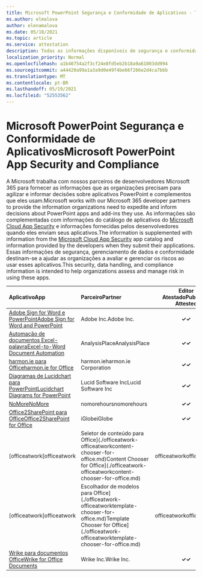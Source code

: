 ```yaml
---
title: Microsoft PowerPoint Segurança e Conformidade de Aplicativos - Todos os Aplicativos
ms.author: elmalova
author: elenamalova
ms.date: 05/18/2021
ms.topic: article
ms.service: attestation
description: Todas as informações disponíveis de segurança e conformidade para todos os aplicativos PowerPoint Microsoft.
localization_priority: Normal
ms.openlocfilehash: a1b40754a2f3cf24e8fd5eb2b18a9a61003dd994
ms.sourcegitcommit: a44420a99a1a3a9d0e49f4be66f266e2d4ca7bbb
ms.translationtype: MT
ms.contentlocale: pt-BR
ms.lasthandoff: 05/19/2021
ms.locfileid: "52553562"
---
```

# <a name="microsoft-powerpoint-app-security-and-compliance"></a><span data-ttu-id="b73c2-103">Microsoft PowerPoint Segurança e Conformidade de Aplicativos</span><span class="sxs-lookup"><span data-stu-id="b73c2-103">Microsoft PowerPoint App Security and Compliance</span></span>

<span data-ttu-id="b73c2-104">A Microsoft trabalha com nossos parceiros de desenvolvedores Microsoft 365 para fornecer as informações que as organizações precisam para agilizar e informar decisões sobre aplicativos PowerPoint e complementos que eles usam.</span><span class="sxs-lookup"><span data-stu-id="b73c2-104">Microsoft works with our Microsoft 365 developer partners to provide the information organizations need to expedite and inform decisions about PowerPoint apps and add-ins they use.</span></span> <span data-ttu-id="b73c2-105">As informações são complementadas com informações do catálogo de aplicativos do [Microsoft Cloud App Security](https://www.microsoft.com/en-us/enterprise-mobility-security/cloud-app-security) e informações fornecidas pelos desenvolvedores quando eles enviam seus aplicativos.</span><span class="sxs-lookup"><span data-stu-id="b73c2-105">The information is supplemented with information from the [Microsoft Cloud App Security](https://www.microsoft.com/en-us/enterprise-mobility-security/cloud-app-security) app catalog and information provided by the developers when they submit their applications.</span></span> <span data-ttu-id="b73c2-106">Essas informações de segurança, gerenciamento de dados e conformidade destinam-se a ajudar as organizações a avaliar e gerenciar os riscos ao usar esses aplicativos.</span><span class="sxs-lookup"><span data-stu-id="b73c2-106">This security, data handling, and compliance information is intended to help organizations assess and manage risk in using these apps.</span></span>

| <span data-ttu-id="b73c2-107">**Aplicativo**</span><span class="sxs-lookup"><span data-stu-id="b73c2-107">**App**</span></span> | <span data-ttu-id="b73c2-108">**Parceiro**</span><span class="sxs-lookup"><span data-stu-id="b73c2-108">**Partner**</span></span> | <span data-ttu-id="b73c2-109">**Editor Atestado**</span><span class="sxs-lookup"><span data-stu-id="b73c2-109">**Publisher Attested**</span></span> | <span data-ttu-id="b73c2-110">**Certificado**</span><span class="sxs-lookup"><span data-stu-id="b73c2-110">**Certified**</span></span> |
|:--------|:------------|:----------------------:|:-------------:|
| [<span data-ttu-id="b73c2-111">Adobe Sign for Word e PowerPoint</span><span class="sxs-lookup"><span data-stu-id="b73c2-111">Adobe Sign for Word and PowerPoint</span></span>](./adobe-inc-sign-for-word-and-powerpoint.md) | <span data-ttu-id="b73c2-112">Adobe Inc.</span><span class="sxs-lookup"><span data-stu-id="b73c2-112">Adobe Inc.</span></span> | <span data-ttu-id="b73c2-113">**✓**</span><span class="sxs-lookup"><span data-stu-id="b73c2-113">**✓**</span></span> | <img alt="Certified application badge" src="../media/certified-badge.png" height="25" width="25" /> |
| [<span data-ttu-id="b73c2-114">Automação de documentos Excel-palavra</span><span class="sxs-lookup"><span data-stu-id="b73c2-114">Excel-to-Word Document Automation</span></span>](./analysisplace-excel-to-word-document-automation.md) | <span data-ttu-id="b73c2-115">AnalysisPlace</span><span class="sxs-lookup"><span data-stu-id="b73c2-115">AnalysisPlace</span></span> | <span data-ttu-id="b73c2-116">**✓**</span><span class="sxs-lookup"><span data-stu-id="b73c2-116">**✓**</span></span> |  |
| [<span data-ttu-id="b73c2-117">harmon.ie para Office</span><span class="sxs-lookup"><span data-stu-id="b73c2-117">harmon.ie for Office</span></span>](./harmonie-corporation-for-office.md) | <span data-ttu-id="b73c2-118">harmon.ie</span><span class="sxs-lookup"><span data-stu-id="b73c2-118">harmon.ie Corporation</span></span> | <span data-ttu-id="b73c2-119">**✓**</span><span class="sxs-lookup"><span data-stu-id="b73c2-119">**✓**</span></span> |  |
| [<span data-ttu-id="b73c2-120">Diagramas de Lucidchart para PowerPoint</span><span class="sxs-lookup"><span data-stu-id="b73c2-120">Lucidchart Diagrams for PowerPoint</span></span>](./lucid-software-inc-lucidchart-diagrams-for-powerpoint.md) | <span data-ttu-id="b73c2-121">Lucid Software Inc</span><span class="sxs-lookup"><span data-stu-id="b73c2-121">Lucid Software Inc</span></span> | <span data-ttu-id="b73c2-122">**✓**</span><span class="sxs-lookup"><span data-stu-id="b73c2-122">**✓**</span></span> |  |
| [<span data-ttu-id="b73c2-123">NoMore</span><span class="sxs-lookup"><span data-stu-id="b73c2-123">NoMore</span></span>](./nomorehours-nomore.md) | <span data-ttu-id="b73c2-124">nomorehours</span><span class="sxs-lookup"><span data-stu-id="b73c2-124">nomorehours</span></span> | <span data-ttu-id="b73c2-125">**✓**</span><span class="sxs-lookup"><span data-stu-id="b73c2-125">**✓**</span></span> |  |
| [<span data-ttu-id="b73c2-126">Office2SharePoint para Office</span><span class="sxs-lookup"><span data-stu-id="b73c2-126">Office2SharePoint for Office</span></span>](./iglobe-office2sharepoint-for-office.md) | <span data-ttu-id="b73c2-127">iGlobe</span><span class="sxs-lookup"><span data-stu-id="b73c2-127">iGlobe</span></span> | <span data-ttu-id="b73c2-128">**✓**</span><span class="sxs-lookup"><span data-stu-id="b73c2-128">**✓**</span></span> | <img alt="Certified application badge" src="../media/certified-badge.png" height="25" width="25" /> |
| <span data-ttu-id="b73c2-129">[officeatwork</span><span class="sxs-lookup"><span data-stu-id="b73c2-129">[officeatwork</span></span> | <span data-ttu-id="b73c2-130">Seletor de conteúdo para Office](./officeatwork-officeatworkcontent-chooser-for-office.md)</span><span class="sxs-lookup"><span data-stu-id="b73c2-130">Content Chooser for Office](./officeatwork-officeatworkcontent-chooser-for-office.md)</span></span> | <span data-ttu-id="b73c2-131">officeatwork</span><span class="sxs-lookup"><span data-stu-id="b73c2-131">officeatwork</span></span> | <span data-ttu-id="b73c2-132">**✓**</span><span class="sxs-lookup"><span data-stu-id="b73c2-132">**✓**</span></span> | <img alt="Certified application badge" src="../media/certified-badge.png" height="25" width="25" /> |
| <span data-ttu-id="b73c2-133">[officeatwork</span><span class="sxs-lookup"><span data-stu-id="b73c2-133">[officeatwork</span></span> | <span data-ttu-id="b73c2-134">Escolhador de modelos para Office](./officeatwork-officeatworktemplate-chooser-for-office.md)</span><span class="sxs-lookup"><span data-stu-id="b73c2-134">Template Chooser for Office](./officeatwork-officeatworktemplate-chooser-for-office.md)</span></span> | <span data-ttu-id="b73c2-135">officeatwork</span><span class="sxs-lookup"><span data-stu-id="b73c2-135">officeatwork</span></span> | <span data-ttu-id="b73c2-136">**✓**</span><span class="sxs-lookup"><span data-stu-id="b73c2-136">**✓**</span></span> | <img alt="Certified application badge" src="../media/certified-badge.png" height="25" width="25" /> |
| [<span data-ttu-id="b73c2-137">Wrike para documentos Office</span><span class="sxs-lookup"><span data-stu-id="b73c2-137">Wrike for Office Documents</span></span>](./wrike-inc-for-office-documents.md) | <span data-ttu-id="b73c2-138">Wrike Inc.</span><span class="sxs-lookup"><span data-stu-id="b73c2-138">Wrike Inc.</span></span> | <span data-ttu-id="b73c2-139">**✓**</span><span class="sxs-lookup"><span data-stu-id="b73c2-139">**✓**</span></span> | <img alt="Certified application badge" src="../media/certified-badge.png" height="25" width="25" /> |
